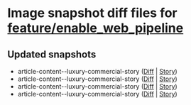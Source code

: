 # Image snapshot diff files for [feature/enable_web_pipeline](git@github.com:brightsitesconsulting/independent-web/pull/9014)

## Updated snapshots
- article-content--luxury-commercial-story ([Diff](./article-content--luxury-commercial-story-768x1024-diff.png) | [Story](https://raw.githack.com/Independent-Digital-News-and-Media-Ltd/indy-branch-review/PR-9014-sb/index.html?path=/story/article-content--luxury-commercial-story))
- article-content--luxury-commercial-story ([Diff](./article-content--luxury-commercial-story-425x700-diff.png) | [Story](https://raw.githack.com/Independent-Digital-News-and-Media-Ltd/indy-branch-review/PR-9014-sb/index.html?path=/story/article-content--luxury-commercial-story))
- article-content--luxury-commercial-story ([Diff](./article-content--luxury-commercial-story-1600x900-diff.png) | [Story](https://raw.githack.com/Independent-Digital-News-and-Media-Ltd/indy-branch-review/PR-9014-sb/index.html?path=/story/article-content--luxury-commercial-story))
- article-content--luxury-commercial-story ([Diff](./article-content--luxury-commercial-story-1024x768-diff.png) | [Story](https://raw.githack.com/Independent-Digital-News-and-Media-Ltd/indy-branch-review/PR-9014-sb/index.html?path=/story/article-content--luxury-commercial-story))
